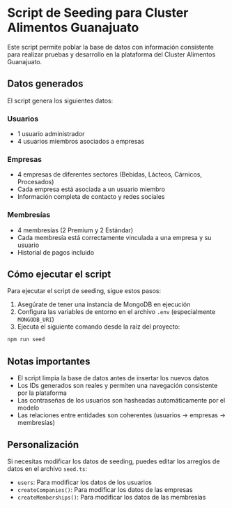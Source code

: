 # Script de Seeding para Cluster Alimentos Guanajuato

Este script permite poblar la base de datos con información consistente para realizar pruebas y desarrollo en la plataforma del Cluster Alimentos Guanajuato.

## Datos generados

El script genera los siguientes datos:

### Usuarios

- 1 usuario administrador
- 4 usuarios miembros asociados a empresas

### Empresas

- 4 empresas de diferentes sectores (Bebidas, Lácteos, Cárnicos, Procesados)
- Cada empresa está asociada a un usuario miembro
- Información completa de contacto y redes sociales

### Membresías

- 4 membresías (2 Premium y 2 Estándar)
- Cada membresía está correctamente vinculada a una empresa y su usuario
- Historial de pagos incluido

## Cómo ejecutar el script

Para ejecutar el script de seeding, sigue estos pasos:

1. Asegúrate de tener una instancia de MongoDB en ejecución
2. Configura las variables de entorno en el archivo `.env` (especialmente `MONGODB_URI`)
3. Ejecuta el siguiente comando desde la raíz del proyecto:

```bash
npm run seed
```

## Notas importantes

- El script limpia la base de datos antes de insertar los nuevos datos
- Los IDs generados son reales y permiten una navegación consistente por la plataforma
- Las contraseñas de los usuarios son hasheadas automáticamente por el modelo
- Las relaciones entre entidades son coherentes (usuarios -> empresas -> membresías)

## Personalización

Si necesitas modificar los datos de seeding, puedes editar los arreglos de datos en el archivo `seed.ts`:

- `users`: Para modificar los datos de los usuarios
- `createCompanies()`: Para modificar los datos de las empresas
- `createMemberships()`: Para modificar los datos de las membresías